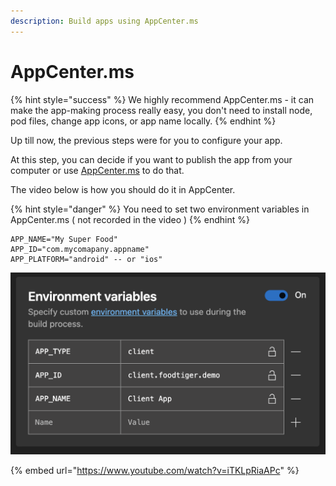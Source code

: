 ```yaml
---
description: Build apps using AppCenter.ms
---
```


# AppCenter.ms

{% hint style="success" %}
We highly recommend AppCenter.ms  - it can make the app-making process really easy, you don't need to install node, pod files, change app icons, or app name locally. 
{% endhint %}

Up till now, the previous steps were for you to configure your app. 

At this step, you can decide if you want to publish the app from your computer or use [AppCenter.ms](https://appcenter.ms/) to do that.

The video below is how you should do it in AppCenter.

{% hint style="danger" %}
You need to set two environment variables in AppCenter.ms \( not recorded in the video \)
{% endhint %}

```text
APP_NAME="My Super Food"
APP_ID="com.mycomapany.appname"
APP_PLATFORM="android" -- or "ios"
```

![](../.gitbook/assets/environmat_set.png)

{% embed url="https://www.youtube.com/watch?v=iTKLpRiaAPc" %}



